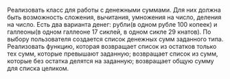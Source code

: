 Реализовать класс для работы с денежными суммами. Для них должна быть
возможность сложения, вычитания, умножения на число, деления на число. Есть два
варианта денег: рубли(в одном рубле 100 копеек) и галлеоны(в одном галлеоне 17 сиклей, в
одном сикле 29 кнатов). По выбору пользователя создается список денежных сумм заданного
типа. Реализовать функцию, которая возвращает список из остатков только тех сумм, которые
превышают заданную; возвращает список из сумм, которые без остатка делятся на заданную;
возвращает общую сумму для списка целиком.
